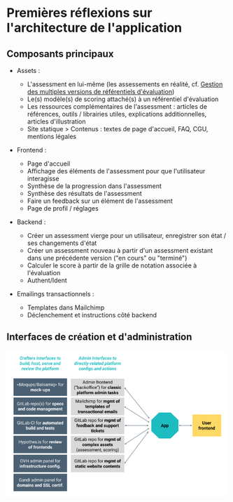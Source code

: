 # Premières réflexions sur l'architecture de l'application

## Composants principaux

- Assets :
  - L'assessment en lui-même (les assessements en réalité, cf. [Gestion des multiples versions de référentiels d'évaluation](#gestion-des-multiples-versions-de-référentiels-dévaluation))
  - Le(s) modèle(s) de scoring attaché(s) à un référentiel d'évaluation
  - Les ressources complémentaires de l'assessment : articles de références, outils / librairies utiles, explications additionnelles, articles d'illustration
  - Site statique > Contenus : textes de page d'accueil, FAQ, CGU, mentions légales

- Frontend :
  - Page d'accueil
  - Affichage des éléments de l'assessment pour que l'utilisateur interagisse
  - Synthèse de la progression dans l'assessment
  - Synthèse des résultats de l'assessment
  - Faire un feedback sur un élément de l'assessment
  - Page de profil / réglages

- Backend :
  - Créer un assessment vierge pour un utilisateur, enregistrer son état / ses changements d'état
  - Créer un assessment nouveau à partir d'un assessment existant dans une précédente version ("en cours" ou "terminé")
  - Calculer le score à partir de la grille de notation associée à l'évaluation
  - Authent/Ident

- Emailings transactionnels :
  - Templates dans Mailchimp
  - Déclenchement et instructions côté backend

## Interfaces de création et d'administration

![Crafters and admin interfaces](./img/crafters_admin_interfaces.png)
